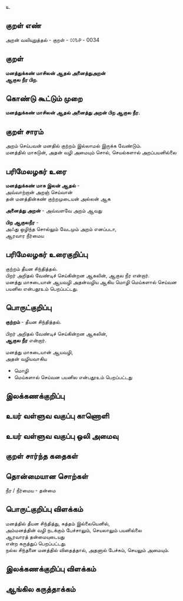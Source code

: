 உ

## குறள் எண் 

அறன் வலியுறுத்தல் - குறள் - ௦௦௩௪ - 0034 

## குறள்   

**மனத்துக்கண் மாசிலன் ஆதல் அனைத்துஅறன்  
ஆகுல நீர பிற.**

## கொண்டு கூட்டும் முறை

**மனத்துக்கண் மாசிலன் ஆதல் அனைத்து அறன் பிற ஆகுல நீர.**

## குறள் சாரம் 

அறம் செய்பவன் மனதில் குற்றம் இல்லாமல் இருக்க வேண்டும்.  
மனத்தில் மாசுடுன், அதன் வழி அமையும்
சொல், செயல்களால் அறப்பயனில்லை
 
## பரிமேலழகர் உரை

**மனத்துக்கண் மாசு இலன் ஆதல்** -  
அவ்வாற்றான் அறஞ் செய்வான்  
தன் மனத்தின்கண் குற்றமுடையன் அல்லன் ஆக  

**அனைத்து அறன்** - அவ்வளவே அறம் ஆவது  

**பிற ஆகுலநீர** -  
அஃது ஒழிந்த சொல்லும் வேடமும் அறம் எனப்படா,  
ஆரவார நீர்மைய

## பரிமேலழகர் உரைகுறிப்பு   

குற்றம் தீயன சிந்தித்தல்.  
பிறர் அறிதல் வேண்டிச் செய்கின்றன ஆகலின், ஆகுல நீர என்றார்.  
மனத்து மாசுடையான் ஆயவழி அதன்வழிய ஆகிய மொழி மெய்களால் செய்வன பயனில என்பதூஉம் பெறப்பட்டது.

## பொருட்குறிப்பு 

**குற்றம்** - தீயன சிந்தித்தல்.  

பிறர் அறிதல் வேண்டிச் செய்கின்றன ஆகலின்,  
**ஆகுல நீர** என்றார்.  

மனத்து மாசுடையான் ஆயவழி,  
அதன் வழியவாகிய  
* மொழி  
* மெய்களால் செய்வன பயனில என்பதூஉம் பெறப்பட்டது

## இலக்கணக்குறிப்பு  


## உயர் வள்ளுவ வகுப்பு காணொளி


## உயர் வள்ளுவ வகுப்பு ஒலி அமைவு 

 
## குறள் சார்ந்த கதைகள் 


## தொன்மையான சொற்கள்

நீர / நீர்மைய - தன்மை 

## பொருட்குறிப்பு விளக்கம்

மனத்தில் தீயன சிந்தித்து, சுத்தம் இல்லையெனில்,  
அம்மனத்தின் வழி நடக்கும் 
பேச்சாலும், செயலாலும் பயனில்லை  
ஆரவாரத் தன்மையுடையது  
என்ற கருத்துப் பெறப்பட்டது.  
நல்ல சிந்தனை மனத்தில் விதைத்தால், அதனால் பேச்சும், செயலும் அமையும். 

## இலக்கணக்குறிப்பு விளக்கம்


## ஆங்கில கருத்தாக்கம் 


